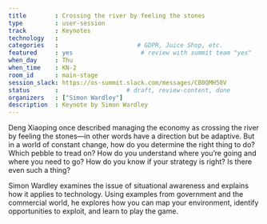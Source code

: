 ```yaml
---
title        : Crossing the river by feeling the stones
type         : user-session
track        : Keynotes
technology   :
categories   :                      # GDPR, Juice Shop, etc.
featured     : yes                   # review with summit team "yes"
when_day     : Thu
when_time    : KN-2
room_id      : main-stage
session_slack: https://os-summit.slack.com/messages/CB0QMH50V
status       :                   # draft, review-content, done
organizers   : ["Simon Wardley"]
description  : Keynote by Simon Wardley
---
```


Deng Xiaoping once described managing the economy as crossing the river by feeling the stones—in other words have a direction but be adaptive. But in a world of constant change, how do you determine the right thing to do? Which pebble to tread on? How do you understand where you’re going and where you need to go? How do you know if your strategy is right? Is there even such a thing?

Simon Wardley examines the issue of situational awareness and explains how it applies to technology. Using examples from government and the commercial world, he explores how you can map your environment, identify opportunities to exploit, and learn to play the game.

<!--(add intro)

## WHY

(...)

## What

(...)

## Outcomes

(...)

## References

(...)


## Previous-->
